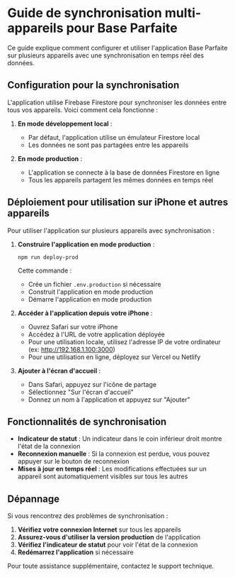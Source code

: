 # Guide de synchronisation multi-appareils pour Base Parfaite

Ce guide explique comment configurer et utiliser l'application Base Parfaite sur plusieurs appareils avec une synchronisation en temps réel des données.

## Configuration pour la synchronisation

L'application utilise Firebase Firestore pour synchroniser les données entre tous vos appareils. Voici comment cela fonctionne :

1. **En mode développement local** :
   - Par défaut, l'application utilise un émulateur Firestore local
   - Les données ne sont pas partagées entre les appareils

2. **En mode production** :
   - L'application se connecte à la base de données Firestore en ligne
   - Tous les appareils partagent les mêmes données en temps réel

## Déploiement pour utilisation sur iPhone et autres appareils

Pour utiliser l'application sur plusieurs appareils avec synchronisation :

1. **Construire l'application en mode production** :
   ```
   npm run deploy-prod
   ```
   
   Cette commande :
   - Crée un fichier `.env.production` si nécessaire
   - Construit l'application en mode production
   - Démarre l'application en mode production

2. **Accéder à l'application depuis votre iPhone** :
   - Ouvrez Safari sur votre iPhone
   - Accédez à l'URL de votre application déployée
   - Pour une utilisation locale, utilisez l'adresse IP de votre ordinateur (ex: http://192.168.1.100:3000)
   - Pour une utilisation en ligne, déployez sur Vercel ou Netlify

3. **Ajouter à l'écran d'accueil** :
   - Dans Safari, appuyez sur l'icône de partage
   - Sélectionnez "Sur l'écran d'accueil"
   - Donnez un nom à l'application et appuyez sur "Ajouter"

## Fonctionnalités de synchronisation

- **Indicateur de statut** : Un indicateur dans le coin inférieur droit montre l'état de la connexion
- **Reconnexion manuelle** : Si la connexion est perdue, vous pouvez appuyer sur le bouton de reconnexion
- **Mises à jour en temps réel** : Les modifications effectuées sur un appareil sont automatiquement visibles sur tous les autres

## Dépannage

Si vous rencontrez des problèmes de synchronisation :

1. **Vérifiez votre connexion Internet** sur tous les appareils
2. **Assurez-vous d'utiliser la version production** de l'application
3. **Vérifiez l'indicateur de statut** pour voir l'état de la connexion
4. **Redémarrez l'application** si nécessaire

Pour toute assistance supplémentaire, contactez le support technique.
